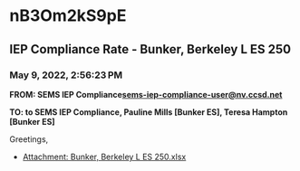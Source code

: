 # nB3Om2kS9pE
## IEP Compliance Rate - Bunker, Berkeley L ES 250
### May 9, 2022, 2:56:23 PM
**FROM: SEMS IEP Compliance<sems-iep-compliance-user@nv.ccsd.net>**

**TO: to SEMS IEP Compliance, Pauline Mills [Bunker ES], Teresa Hampton [Bunker ES]**


Greetings,  





* [Attachment: Bunker, Berkeley L ES 250.xlsx](nB3Om2kS9pE-attachment-1.xlsx)
